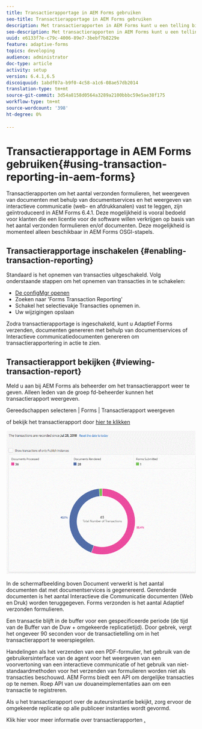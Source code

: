 ```yaml
---
title: Transactierapportage in AEM Forms gebruiken
seo-title: Transactierapportage in AEM Forms gebruiken
description: Met transactierapporten in AEM Forms kunt u een telling bijhouden van alle transacties die sinds een opgegeven datum op uw AEM Forms-implementatie zijn uitgevoerd.
seo-description: Met transactierapporten in AEM Forms kunt u een telling bijhouden van alle transacties die sinds een opgegeven datum op uw AEM Forms-implementatie zijn uitgevoerd.
uuid: e6133f7e-c79c-4006-89e7-3bebf7b8229e
feature: adaptive-forms
topics: developing
audience: administrator
doc-type: article
activity: setup
version: 6.4.1,6.5
discoiquuid: 1abdf07a-b9f0-4c58-a1c6-08ae57db2014
translation-type: tm+mt
source-git-commit: 3d54a8158d0564a3289a2100bbbc59e5ae38f175
workflow-type: tm+mt
source-wordcount: '398'
ht-degree: 0%

---
```



# Transactierapportage in AEM Forms gebruiken{#using-transaction-reporting-in-aem-forms}

Transactierapporten om het aantal verzonden formulieren, het weergeven van documenten met behulp van documentservices en het weergeven van interactieve communicatie (web- en afdrukkanalen) vast te leggen, zijn geïntroduceerd in AEM Forms 6.4.1. Deze mogelijkheid is vooral bedoeld voor klanten die een licentie voor de software willen verkrijgen op basis van het aantal verzonden formulieren en/of documenten. Deze mogelijkheid is momenteel alleen beschikbaar in AEM Forms OSGI-stapels.

## Transactierapportage inschakelen {#enabling-transaction-reporting}

Standaard is het opnemen van transacties uitgeschakeld. Volg onderstaande stappen om het opnemen van transacties in te schakelen:

* [De configMgr openen](http://localhost:4502/system/console/configMgr)
* Zoeken naar &#39;Forms Transaction Reporting&#39;
* Schakel het selectievakje Transacties opnemen in.
* Uw wijzigingen opslaan

Zodra transactierapportage is ingeschakeld, kunt u Adaptief Forms verzenden, documenten genereren met behulp van documentservices of Interactieve communicatiedocumenten genereren om transactierapportering in actie te zien.

## Transactierapport bekijken {#viewing-transaction-report}

Meld u aan bij AEM Forms als beheerder om het transactierapport weer te geven. Alleen leden van de groep fd-beheerder kunnen het transactierapport weergeven.

Gereedschappen selecteren | Forms | Transactierapport weergeven

of bekijk het transactierapport door [hier te klikken](http://localhost:4502/mnt/overlay/fd/transaction/gui/content/report.html)

![TransctionReporting](assets/transactionreporting.gif)

In de schermafbeelding boven Document verwerkt is het aantal documenten dat met documentservices is gegenereerd. Gerenderde documenten is het aantal Interactieve die Communicatie documenten (Web en Druk) worden teruggegeven. Forms verzonden is het aantal Adaptief verzonden formulieren.

Een transactie blijft in de buffer voor een gespecificeerde periode (de tijd van de Buffer van de Duw + omgekeerde replicatietijd). Door gebrek, vergt het ongeveer 90 seconden voor de transactietelling om in het transactierapport te weerspiegelen.

Handelingen als het verzenden van een PDF-formulier, het gebruik van de gebruikersinterface van de agent voor het weergeven van een voorvertoning van een interactieve communicatie of het gebruik van niet-standaardmethoden voor het verzenden van formulieren worden niet als transacties beschouwd. AEM Forms biedt een API om dergelijke transacties op te nemen. Roep API van uw douaneimplementaties aan om een transactie te registreren.

Als u het transactierapport over de auteursinstantie bekijkt, zorg ervoor de omgekeerde replicatie op alle publiceer instanties wordt gevormd.

Klik hier voor meer informatie over transactierapporten [.](https://helpx.adobe.com/experience-manager/6-4/forms/using/transaction-reports-overview.html)

